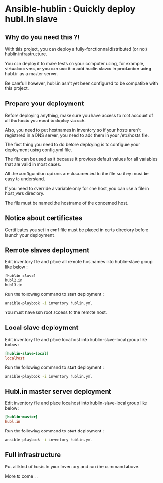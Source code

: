 Ansible-hublin : Quickly deploy hubl.in slave
=============================================

Why do you need this ?!
-----------------------

With this project, you can deploy a fully-fonctionnal distributed (or not) hublin infrastructure.

You can deploy it to make tests on your computer using, for example, virtualbox vms, or you can use it to add hublin slaves in production using hubl.in as a master server.

Be carefull however, hubl.in asn't yet been configured to be compatible with this project.

Prepare your deployment
-----------------------

Before deploying anything, make sure you have access to root account of all the hosts you need to deploy via ssh.

Also, you need to put hostnames in inventory so if your hosts aren't registered in a DNS server, you need to add them in your /etc/hosts file.

The first thing you need to do before deploying is to configure your deployment using config.yml file.

The file can be used as it because it provides default values for all variables that are valid in most cases.

All the configuration options are documented in the file so they must be easy to understand.

If you need to override a variable only for one host, you can use a file in host_vars directory.

The file must be named the hostname of the concerned host.

Notice about certificates
-------------------------

Certificates you set in conf file must be placed in certs directory before launch your deployment.

Remote slaves deployment
------------------------

Edit inventory file and place all remote hostnames into hublin-slave group like below :

```.bash
[hublin-slave]
hubl2.in
hubl3.in
```

Run the following command to start deployment :

```.bash
ansible-playbook -i inventory hublin.yml
```

You must have ssh root access to the remote host.

Local slave deployment
----------------------

Edit inventory file and place localhost into hublin-slave-local group like below :

```.ini
[hublin-slave-local]
localhost
```

Run the following command to start deployment :

```.bash
ansible-playbook -i inventory hublin.yml
```

Hubl.in master server deployment
--------------------------------

Edit inventory file and place localhost into hublin-slave-local group like below :

```.ini
[hublin-master]
hubl.in
```
Run the following command to start deployment :

```.bash
ansible-playbook -i inventory hublin.yml
```

Full infrastructure
-------------------

Put all kind of hosts in your inventory and run the command above.

More to come ...
